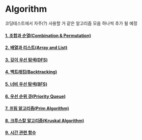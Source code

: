 # Algorithm



코딩테스트에서 자주(?) 사용할 거 같은 알고리즘 모음
하나씩 추가 될 예정 



#### [1. 조합과 순열(Combination & Permutation)](https://github.com/bosuksh/algo/blob/master/combination.md)

#### [2. 배열과 리스트(Array and List)](https://github.com/bosuksh/algo/blob/master/arrays_and_list.md)

#### [3. 깊이 우선 탐색(DFS)](https://github.com/bosuksh/algo/blob/master/dfs.md)

#### [4. 백트래킹(Backtracking)](https://github.com/bosuksh/algo/blob/master/backtracking.md)

#### [5. 너비 우선 탐색(BFS)](https://github.com/bosuksh/algo/blob/master/bfs.md)

#### [6. 우선 순위 큐(Priority Queue)](https://github.com/bosuksh/algo/blob/master/priorityQueue.md)

#### [7. 프림 알고리즘(Prim Algorithm)](https://github.com/bosuksh/algo/blob/master/prim.md)

#### [8. 크루스칼 알고리즘(Kruskal Algorithm)](https://github.com/bosuksh/algo/blob/master/kruskal.md)

#### [9. 시간 관련 함수](https://github.com/bosuksh/algo/blob/master/timeInterval.md)
